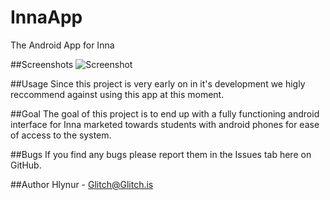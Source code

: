 InnaApp
=======

The Android App for Inna

##Screenshots
![Screenshot](http://i.imgur.com/ndr7y8L.png)

##Usage
Since this project is very early on in it's development we higly reccommend against using this app at this moment.

##Goal
The goal of this project is to end up with a fully functioning android interface for Inna marketed towards students with android phones for ease of access to the system.

##Bugs
If you find any bugs please report them in the Issues tab here on GitHub.

##Author
Hlynur - Glitch@Glitch.is
